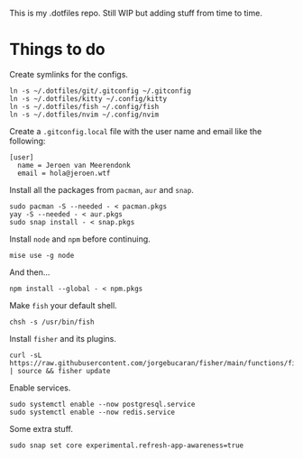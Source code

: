 This is my .dotfiles repo. Still WIP but adding stuff from time to time.

# Things to do

Create symlinks for the configs.

```
ln -s ~/.dotfiles/git/.gitconfig ~/.gitconfig
ln -s ~/.dotfiles/kitty ~/.config/kitty
ln -s ~/.dotfiles/fish ~/.config/fish
ln -s ~/.dotfiles/nvim ~/.config/nvim
```

Create a `.gitconfig.local` file with the user name and email like the following:

```
[user]
  name = Jeroen van Meerendonk
  email = hola@jeroen.wtf
```

Install all the packages from `pacman`, `aur` and `snap`.

```
sudo pacman -S --needed - < pacman.pkgs
yay -S --needed - < aur.pkgs
sudo snap install - < snap.pkgs
```

Install `node` and `npm` before continuing.

```
mise use -g node
```

And then...

```
npm install --global - < npm.pkgs
```

Make `fish` your default shell.

```
chsh -s /usr/bin/fish
```

Install `fisher` and its plugins.

```
curl -sL https://raw.githubusercontent.com/jorgebucaran/fisher/main/functions/fisher.fish | source && fisher update
```

Enable services.

```
sudo systemctl enable --now postgresql.service
sudo systemctl enable --now redis.service
```

Some extra stuff.

```
sudo snap set core experimental.refresh-app-awareness=true
```
